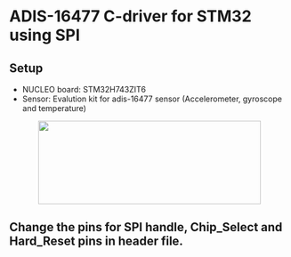 # ADIS-16477 C-driver for STM32 using SPI


## Setup
* NUCLEO board: STM32H743ZIT6
* Sensor: Evalution kit for adis-16477 sensor (Accelerometer, gyroscope and temperature)

<div align=center>
<img src="/Pictures/image/board.png" width="400" height="150"/>
</div>

## Change the pins for SPI handle, Chip_Select and Hard_Reset pins in header file.


